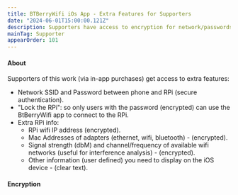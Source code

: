 ```yaml
---
title: BTBerryWifi iOs App - Extra Features for Supporters
date: "2024-06-01T15:00:00.121Z"
description: Supporters have access to encryption for network/passwords, ip and mac addreses and other info.
mainTag: Supporter
appearOrder: 101
---
```


#### About  

Supporters of this work (via in-app purchases) get access to extra features:
- Network SSID and Password between phone and RPi (secure authentication).  
- "Lock the RPi": so only users with the password (encrypted) can use the BtBerryWifi app to connect to the RPi.
- Extra RPi info: 
    - RPi wifi IP address (encrypted).
    - Mac Addresses of adapters (ethernet, wifi, bluetooth) - (encrypted).
    - Signal strength (dbM) and channel/frequency of available wifi networks (useful for interference analysis) - (encrypted).
    - Other information (user defined) you need to display on the iOS device - (clear text).  

#### Encryption 

